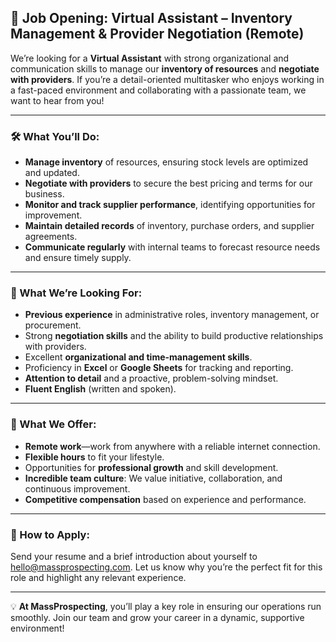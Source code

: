 ## 🌟 Job Opening: Virtual Assistant – Inventory Management & Provider Negotiation (Remote)  

We’re looking for a **Virtual Assistant** with strong organizational and communication skills to manage our **inventory of resources** and **negotiate with providers**. If you’re a detail-oriented multitasker who enjoys working in a fast-paced environment and collaborating with a passionate team, we want to hear from you!  

---

### 🛠 What You’ll Do:  

- **Manage inventory** of resources, ensuring stock levels are optimized and updated.  
- **Negotiate with providers** to secure the best pricing and terms for our business.  
- **Monitor and track supplier performance**, identifying opportunities for improvement.  
- **Maintain detailed records** of inventory, purchase orders, and supplier agreements.  
- **Communicate regularly** with internal teams to forecast resource needs and ensure timely supply.  

---

### 🎯 What We’re Looking For:  

- **Previous experience** in administrative roles, inventory management, or procurement.  
- Strong **negotiation skills** and the ability to build productive relationships with providers.  
- Excellent **organizational and time-management skills**.  
- Proficiency in **Excel** or **Google Sheets** for tracking and reporting.  
- **Attention to detail** and a proactive, problem-solving mindset.  
- **Fluent English** (written and spoken).  

---

### 🌟 What We Offer:  

- **Remote work**—work from anywhere with a reliable internet connection.  
- **Flexible hours** to fit your lifestyle.  
- Opportunities for **professional growth** and skill development.  
- **Incredible team culture**: We value initiative, collaboration, and continuous improvement.  
- **Competitive compensation** based on experience and performance.  

---

### 📩 How to Apply:  

Send your resume and a brief introduction about yourself to [hello@massprospecting.com](mailto:hello@massprospecting.com). Let us know why you’re the perfect fit for this role and highlight any relevant experience.  

---

💡 **At MassProspecting**, you’ll play a key role in ensuring our operations run smoothly. Join our team and grow your career in a dynamic, supportive environment!
